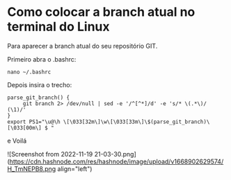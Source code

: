 # Como colocar a branch atual no terminal do Linux

Para aparecer a branch atual do seu repositório GIT.

Primeiro abra o .bashrc:


```
nano ~/.bashrc
``` 

Depois insira o trecho: 


```
parse_git_branch() {
     git branch 2> /dev/null | sed -e '/^[^*]/d' -e 's/* \(.*\)/ (\1)/'
}
export PS1="\u@\h \[\033[32m\]\w\[\033[33m\]\$(parse_git_branch)\[\033[00m\] $ "
``` 

e Voilá

![Screenshot from 2022-11-19 21-03-30.png](https://cdn.hashnode.com/res/hashnode/image/upload/v1668902629574/H_TmNEPB8.png align="left")

